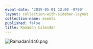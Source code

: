 ```yaml
---
event-date: '2019-05-01 12:00 -0700'
layout: collection-with-sidebar-layout
collection-name: events
published: false
title: Ramadan Calendar
---
```

![Ramadan1440.png]({{site.baseurl}}/media/Ramadan1440.png)
